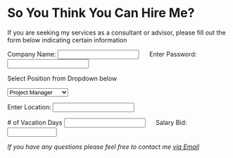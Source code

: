 <html>
<head>
    <title>For Hire</title>
    </head>
<body>
    <h1>So You Think You Can Hire Me?</h1>
    <p>If you are seeking my services as a consultant or advisor, please fill out the form below indicating certain information</p>
    <form>
    <label>Company Name:
        <input type="text" name="company name"/>
        </label>
    &nbsp;&nbsp;&nbsp;&nbsp;
        <label>Enter Password:
        <input type="password" name="pw"/>
        </label>       
        <br/>
    <p>Select Position from Dropdown below</p>
        <select name="Position">
        <option value="pm">Project Manager</option>
        <option value="LC">Lead Consultant</option>
        <option value="sa">Strategic Advisor</option>
        <option value="pc">Professional Coach</option>    
        </select>
    <p><label>Enter Location:
        <input type="text" name="location"/>
            </label></p>
    <label># of Vacation Days
            <input type="number" name="quantity" min="14" max"350"/> 
    &nbsp;&nbsp;&nbsp;&nbsp;
    <label>Salary Bid:
        <input type="number" name="revenue" min="50000" max="100000000"/>
        </label>    
        </label>
    </form>
    <p><i>If you have any questions please feel free to contact me <a href="mailto: mbayemalik@gmail.com">via Email</a></i></p>
    </body>
</html>
